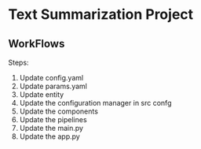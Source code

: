 # Text Summarization Project

## WorkFlows
Steps:
1.  Update config.yaml
2. Update params.yaml
3. Update entity
4. Update the configuration manager in src confg
5. Update the components
6. Update the pipelines
7. Update the main.py
8. Update the app.py
